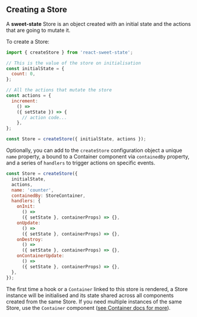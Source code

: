 ## Creating a Store

A **sweet-state** Store is an object created with an initial state and the actions that are going to mutate it.

To create a Store:

```js
import { createStore } from 'react-sweet-state';

// This is the value of the store on initialisation
const initialState = {
  count: 0,
};

// All the actions that mutate the store
const actions = {
  increment:
    () =>
    ({ setState }) => {
      // action code...
    },
};

const Store = createStore({ initialState, actions });
```

Optionally, you can add to the `createStore` configuration object a unique `name` property, a bound to a Container component via `containedBy` property, and a series of `handlers` to trigger actions on specific events.

```js
const Store = createStore({
  initialState,
  actions,
  name: 'counter',
  containedBy: StoreContainer,
  handlers: {
    onInit:
      () =>
      ({ setState }, containerProps) => {},
    onUpdate:
      () =>
      ({ setState }, containerProps) => {},
    onDestroy:
      () =>
      ({ setState }, containerProps) => {},
    onContainerUpdate:
      () =>
      ({ setState }, containerProps) => {},
  },
});
```

The first time a hook or a `Container` linked to this store is rendered, a Store instance will be initialised and its state shared across all components created from the same Store. If you need multiple instances of the same Store, use the `Container` component ([see Container docs for more](../advanced/container.md)).
